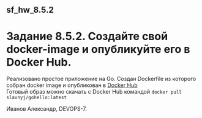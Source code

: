 ## sf_hw_8.5.2
# Задание 8.5.2. Создайте свой docker-image и опубликуйте его в Docker Hub.

Реализовано простое приложение на Go. Создан Dockerfile из которого собран docker image и опубликован в [Docker Hub](https://hub.docker.com/r/slavnyj/gohello)  
Готовый образ можно скачать с Docker Hub командой `docker pull slavnyj/gohello:latest`  
  
Иванов Александр, DEVOPS-7.